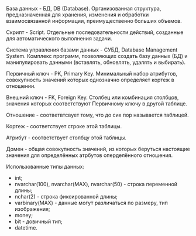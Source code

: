 База данных - БД, DB (Database). Организованная структура, предназначенная для хранения, изменения и обработки взаимосвязанной информации, преимущественно больших объемов.

Скрипт - Script. Отдельные последовательности действий, созданные для автоматического выполнения задачи.

Cистема управления базами данных - СУБД, Database Management System. Комплекс программ, позволяющих создать базу данных (БД) и манипулировать данными (вставлять, обновлять, удалять и выбирать).

Первичный ключ - PK, Primary Key. Минимальный набор атрибутов, совокупность значений которых однозначно определяет кортеж в отношении.

Внешний ключ - FK, Foreign Key. Столбец или комбинация столбцов, значения которых соответствуют Первичному ключу в другой таблице.

Отношение - соответвтсвует тому, что до сих пор называется таблицей.

Кортеж - соответствует строке этой таблицы.

Атрибут - соответствует столбцу этой таблицы.

Домен - общая совокупность значений, из которых беруться настоящие значения для определённых атрбутов оперделённого отношения.

Использованные типы данных:
 - int;
 - nvarchar(100), nvarchar(MAX), nvarchar(50) - строка переменной длины;
 - nchar(2) - строка фиксированной длины;
 - varbinary(MAX) - данные могут различаться по размеру, тип изображения;
 - money;
 - bit - довичный тип;
 - datetime.
